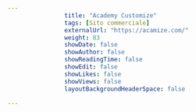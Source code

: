 ---
                title: "Academy Customize"
                tags: [Sito commerciale]
                externalUrl: "https://acamize.com/"
                weight: 83
                showDate: false
                showAuthor: false
                showReadingTime: false
                showEdit: false
                showLikes: false
                showViews: false
                layoutBackgroundHeaderSpace: false
                ---

